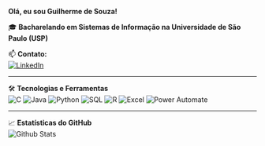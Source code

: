 **Olá, eu sou Guilherme de Souza!**

🎓 **Bacharelando em Sistemas de Informação na Universidade de São Paulo (USP)**


📫 **Contato:**  
[![LinkedIn](https://img.shields.io/badge/LinkedIn-0077B5?style=for-the-badge&logo=linkedin&logoColor=white)](https://www.linkedin.com/in/guilherme-a-souza)

---

🛠️ **Tecnologias e Ferramentas**  
![C](https://img.shields.io/badge/C-00599C?style=for-the-badge&logo=c&logoColor=white)
![Java](https://img.shields.io/badge/Java-ED8B00?style=for-the-badge&logo=openjdk&logoColor=white)
![Python](https://img.shields.io/badge/Python-3776AB?style=for-the-badge&logo=python&logoColor=white)
![SQL](https://img.shields.io/badge/SQL-4479A1?style=for-the-badge&logo=mysql&logoColor=white)
![R](https://img.shields.io/badge/R-276DC3?style=for-the-badge&logo=r&logoColor=white)
![Excel](https://img.shields.io/badge/Excel-217346?style=for-the-badge&logo=microsoft-excel&logoColor=white)
![Power Automate](https://img.shields.io/badge/Power%20Automate-0066FF?style=for-the-badge&logo=power-automate&logoColor=white)

---

📈 **Estatísticas do GitHub**  
![Github Stats](https://github-readme-stats.vercel.app/api?username=gaaaasouza&show_icons=true&theme=dracula)
